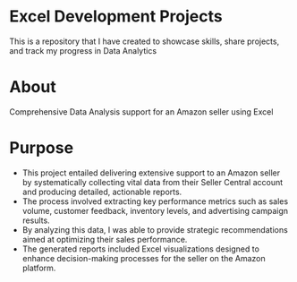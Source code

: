 # Excel Development Projects
This is a repository that I have created to showcase skills, share projects, and track my progress in Data Analytics
# About
Comprehensive Data Analysis support for an Amazon seller using Excel
# Purpose
- This project entailed delivering extensive support to an Amazon seller by systematically collecting vital data from their Seller Central account and producing detailed, actionable reports. 
- The process involved extracting key performance metrics such as sales volume, customer feedback, inventory levels, and advertising campaign results. 
- By analyzing this data, I was able to provide strategic recommendations aimed at optimizing their sales performance. 
- The generated reports included Excel visualizations designed to enhance decision-making processes for the seller on the Amazon platform.
